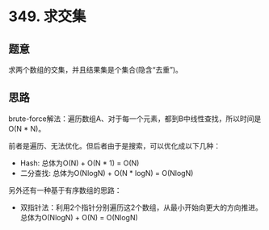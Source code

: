 # 349. 求交集

## 题意

求两个数组的交集，并且结果集是个集合(隐含“去重”)。

## 思路

brute-force解法：遍历数组A、对于每一个元素，都到B中线性查找，所以时间是O(N * N)。

前者是遍历、无法优化。但后者由于是搜索，可以优化成以下几种：

- Hash: 总体为O(N) + O(N * 1) = O(N)
- 二分查找: 总体为O(NlogN) + O(N * logN) = O(NlogN)

另外还有一种基于有序数组的思路：

- 双指针法：利用2个指针分别遍历这2个数组，从最小开始向更大的方向推进。总体为O(NlogN) + O(N) = O(NlogN)
